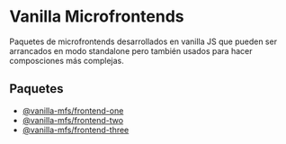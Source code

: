 # Vanilla Microfrontends

Paquetes de microfrontends desarrollados en vanilla JS que pueden ser arrancados en modo standalone pero también usados para hacer composciones más complejas.

## Paquetes

* [@vanilla-mfs/frontend-one](./frontend-one/)
* [@vanilla-mfs/frontend-two](./frontend-two/)
* [@vanilla-mfs/frontend-three](./frontend-three/)

